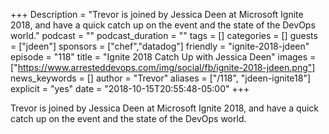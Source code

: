 +++
Description = "Trevor is joined by Jessica Deen at Microsoft Ignite 2018, and have a quick catch up on the event and the state of the DevOps world."
podcast = ""
podcast_duration = ""
tags = []
categories = []
guests = ["jdeen"]
sponsors = ["chef","datadog"]
friendly = "ignite-2018-jdeen"
episode = "118"
title = "Ignite 2018 Catch Up with Jessica Deen"
images = ["https://www.arresteddevops.com/img/social/fb/ignite-2018-jdeen.png"]
news_keywords = []
author = "Trevor"
aliases = ["/118", "jdeen-ignite18"]
explicit = "yes"
date = "2018-10-15T20:55:48-05:00"
+++

Trevor is joined by Jessica Deen at Microsoft Ignite 2018, and have a quick catch up on the event and the state of the DevOps world.


